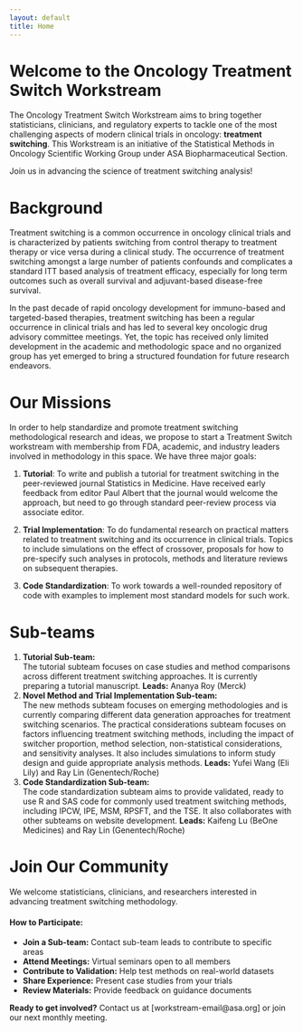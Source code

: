 ```yaml
---
layout: default
title: Home
---
```


# Welcome to the Oncology Treatment Switch Workstream

The Oncology Treatment Switch Workstream aims to bring together statisticians, clinicians, and regulatory experts to tackle one of the most challenging aspects of modern clinical trials in oncology: **treatment switching**. This Workstream is an initiative of the Statistical Methods in Oncology Scientific Working Group under ASA Biopharmaceutical Section.


<!--
When patients switch from their assigned treatment to another therapy (often due to disease progression or safety concerns), traditional intent-to-treat analyses may not provide the most relevant estimates of treatment efficacy. Our workstream develops, validates, and promotes statistical methods that can properly adjust for this switching while maintaining scientific rigor.

**Why This Matters:**
- Treatment switching is increasingly common in oncology trials
- Regulatory agencies need robust methods for evaluation
- Patients and clinicians need clear efficacy estimates
- Statistical community needs validated, accessible tools
-->

Join us in advancing the science of treatment switching analysis!

<!-- <button class="collapsible">📋 Objectives</button>
<div class="collapsible-content">
-->
# Background
  <p>Treatment switching is a common occurrence in oncology clinical trials and is characterized by patients switching from control therapy to treatment therapy or vice versa during a clinical study. The occurrence of treatment switching amongst a large number of patients confounds and complicates a standard ITT based analysis of treatment efficacy, especially for long term outcomes such as overall survival and adjuvant-based disease-free survival.</p>
  
  <p>In the past decade of rapid oncology development for immuno-based and targeted-based therapies, treatment switching has been a regular occurrence in clinical trials and has led to several key oncologic drug advisory committee meetings. Yet, the topic has received only limited development in the academic and methodologic space and no organized group has yet emerged to bring a structured foundation for future research endeavors.</p>
  
# Our Missions
  <p>In order to help standardize and promote treatment switching methodological research and ideas, we propose to start a Treatment Switch workstream with membership from FDA, academic, and industry leaders involved in methodology in this space. We have three major goals: </p>
  
1. **Tutorial**: To write and publish a tutorial for treatment switching in the peer-reviewed journal Statistics in Medicine. Have received early feedback from editor Paul Albert that the journal would welcome the approach, but need to go through standard peer-review process via associate editor.
  
2. **Trial Implementation**: To do fundamental research on practical matters related to treatment switching and its occurrence in clinical trials. Topics to include simulations on the effect of crossover, proposals for how to pre-specify such analyses in protocols, methods and literature reviews on subsequent therapies.
  
3. **Code Standardization**: To work towards a well-rounded repository of code with examples to implement most standard models for such work.

<!--
</div>
-->
  
<!--
<button class="collapsible">👥 Sub-teams</button>
<div class="collapsible-content">
-->
<!--
<h3>Workstream Organization</h3>
  <p>Our workstream is organized into specialized sub-teams focused on different aspects of treatment switching methodology.</p>
-->   
# Sub-teams  
  1. **Tutorial Sub-team:**    
    The tutorial subteam focuses on case studies and method comparisons across different treatment switching approaches. It is currently preparing a tutorial manuscript.
    **Leads:**  Ananya Roy (Merck)
2. **Novel Method and Trial Implementation Sub-team:**    
    The new methods subteam focuses on emerging methodologies and is currently comparing different data generation approaches for treatment switching scenarios. The practical considerations subteam focuses on factors influencing treatment switching methods, including the impact of switcher proportion, method selection, non-statistical considerations, and sensitivity analyses. It also includes simulations to inform study design and guide appropriate analysis methods.
    **Leads:** Yufei Wang (Eli Lily) and Ray Lin (Genentech/Roche)
 3. **Code Standardization Sub-team:**    
    The code standardization subteam aims to provide validated, ready to use R and SAS code for commonly used treatment switching methods, including IPCW, IPE, MSM, RPSFT, and the TSE. It also collaborates with other subteams on website development.
    **Leads:** Kaifeng Lu (BeOne Medicines) and Ray Lin (Genentech/Roche)


<!--
<button class="collapsible">📈 Recent Updates</button>
<div class="collapsible-content">
  <h3>Latest Developments</h3>
  
  <h4>Recent Milestones:</h4>
  <ul>
    <li><strong>Q4 2024:</strong> Published package on CRAN </li>

  </ul>
  
  <h4>Upcoming Activities:</h4>
 
</div>
-->
<!--
<button class="collapsible">👨‍💼 Get Involved</button>
<div class="collapsible-content">
-->
# Join Our Community
  We welcome statisticians, clinicians, and researchers interested in advancing treatment switching methodology.
  
  <h4>How to Participate:</h4>
  <ul>
    <li><strong>Join a Sub-team:</strong> Contact sub-team leads to contribute to specific areas</li>
    <li><strong>Attend Meetings:</strong> Virtual seminars open to all members</li>
    <li><strong>Contribute to Validation:</strong> Help test methods on real-world datasets</li>
    <li><strong>Share Experience:</strong> Present case studies from your trials</li>
    <li><strong>Review Materials:</strong> Provide feedback on guidance documents</li>
  </ul>
   
  <p><strong>Ready to get involved?</strong> Contact us at [workstream-email@asa.org] or join our next monthly meeting.</p>
</div>

<!--
---

## Quick Navigation

<div style="display: grid; grid-template-columns: repeat(auto-fit, minmax(200px, 1fr)); gap: 1rem; margin: 2rem 0;">
  
  <div style="text-align: center; padding: 1rem; border: 1px solid #dee2e6; border-radius: 8px;">
    <h3>👥 Members</h3>
    <p>Meet our workstream team members </p>
    <a href="{{ '/members' | relative_url }}" class="btn">View Team</a>
  </div>

  <div style="text-align: center; padding: 1rem; border: 1px solid #dee2e6; border-radius: 8px;">
    <h3>📊 Methods</h3>
    <p>Methods adjusting for treatment switching</p>
    <a href="{{ '/methods' | relative_url }}" class="btn">Learn More</a>
  </div>
    
  <div style="text-align: center; padding: 1rem; border: 1px solid #dee2e6; border-radius: 8px;">
    <h3>🎓 Seminars</h3>
    <p>Educational webinars</p>
    <a href="{{ '/seminars' | relative_url }}" class="btn">View Schedule</a>
  </div>
  
  <div style="text-align: center; padding: 1rem; border: 1px solid #dee2e6; border-radius: 8px;">
    <h3>📚 Resources</h3>
    <p>Training materials and publications</p>
    <a href="{{ '/resources' | relative_url }}" class="btn">Explore</a>
  </div>
  
  <div style="text-align: center; padding: 1rem; border: 1px solid #dee2e6; border-radius: 8px;">
    <h3>📦 R Package</h3>
    <p>Download our R package</p>
    <a href="https://github.com/ShreyaSreeram27/trtswitch" class="btn" target="_blank">CRAN</a>
  </div>


</div>
-->




